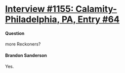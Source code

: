 # [Interview #1155: Calamity-Philadelphia, PA, Entry #64](https://www.theoryland.com/intvmain.php?i=1155#64)

#### Question

more Reckoners?

#### Brandon Sanderson

Yes.

